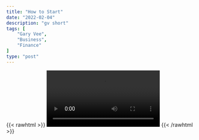 ```yaml
---
title: "How to Start"
date: "2022-02-04"
description: "gv short"
tags: [
    "Gary Vee",
    "Business",
    "Finance"
]
type: "post"
---
```

{{< rawhtml >}}
    <video width="auto" height="auto" controls>
        <source src="https://clips.dev00ps.com/Gary%20Vee/How%20To%20Get%20Into%20The%20Social%20Media%20Game%20Shorts.mp4" type="video/mp4"> 
    </video>
{{< /rawhtml >}}